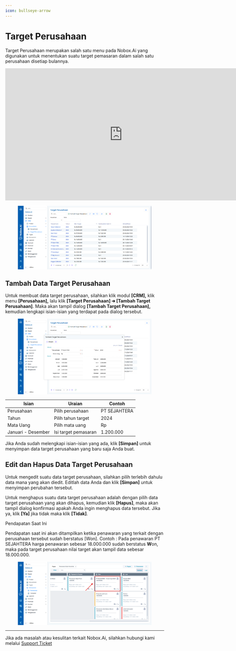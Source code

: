 ```yaml
---
icon: bullseye-arrow
---
```


# <i class="fa-regular fa-bullseye"></i> Target Perusahaan

Target Perusahaan merupakan salah satu menu pada Nobox.Ai yang digunakan untuk menentukan suatu target pemasaran dalam salah satu perusahaan disetiap bulannya.


<iframe width="742" height="418" src="https://www.youtube.com/embed/KqUtWqBx0T4" title="Pengenalan Tampilan NoBox" frameborder="0" allow="accelerometer; autoplay; clipboard-write; encrypted-media; gyroscope; picture-in-picture; web-share" referrerpolicy="strict-origin-when-cross-origin" allowfullscreen></iframe>


<figure><img src="../../.gitbook/assets/Tampilan target perusahaan.png" alt=""><figcaption></figcaption></figure>

## **Tambah Data Target Perusahaan**

Untuk membuat data target perusahaan, silahkan klik modul **\[CRM],** klik menu **\[Perusahaan],** lalu klik **\[Target Perusahaan] ➔ \[Tambah Target Perusahaan]**. Maka akan tampil dialog **\[Tambah Target Perusahaan],** kemudian lengkapi isian-isian yang terdapat pada dialog tersebut.

<figure><img src="../../.gitbook/assets/Tampilan tambah Target perusahaan.png" alt=""><figcaption></figcaption></figure>

| Isian              | Uraian               | Contoh       |
| ------------------ | -------------------- | ------------ |
| Perusahaan         | Pilih perusahaan     | PT SEJAHTERA |
| Tahun              | Pilih tahun target   | 2024         |
| Mata Uang          | Pilih mata uang      | Rp           |
| Januari - Desember | Isi target pemasaran | 1.200.000    |

Jika Anda sudah melengkapi isian-isian yang ada, klik **\[Simpan]** untuk menyimpan data target perusahaan yang baru saja Anda buat.

## **Edit dan Hapus Data Target Perusahaan**&#x20;

Untuk mengedit suatu data target perusahaan, silahkan pilih terlebih dahulu data mana yang akan diedit. Editlah data Anda dan klik **\[Simpan]** untuk menyimpan perubahan tersebut.

Untuk menghapus suatu data target perusahaan adalah dengan pilih data target perusahaan yang akan dihapus, kemudian klik **\[Hapus]**, maka akan tampil dialog konfirmasi apakah Anda ingin menghapus data tersebut. Jika ya, klik **\[Ya]** jika tidak maka klik **\[Tidak]**.

Pendapatan Saat Ini

Pendapatan saat ini akan ditampilkan ketika penawaran yang terkait dengan perusahaan tersebut sudah berstatus \[Won]. Contoh : Pada penawaran PT SEJAHTERA harga penawaran sebesar 18.000.000 sudah berstatus **W**on, maka pada target perusahaan nilai target akan tampil data sebesar 18.000.000.

<figure><img src="../../.gitbook/assets/Tampilan penawaran won.png" alt=""><figcaption></figcaption></figure>

***

Jika ada masalah atau kesulitan terkait Nobox.Ai, silahkan hubungi kami melalui [Support Ticket](https://crm.nobox.ai/clients/tickets)
